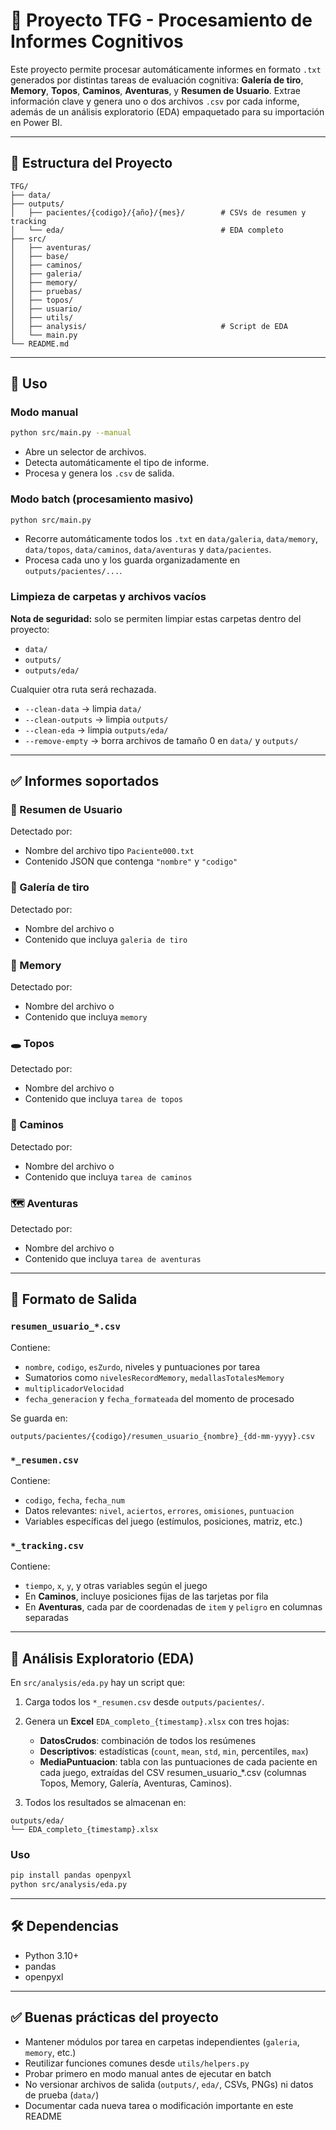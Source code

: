 # 🧠 Proyecto TFG - Procesamiento de Informes Cognitivos

Este proyecto permite procesar automáticamente informes en formato `.txt` generados por distintas tareas de evaluación cognitiva: **Galería de tiro**, **Memory**, **Topos**, **Caminos**, **Aventuras**, y **Resumen de Usuario**. Extrae información clave y genera uno o dos archivos `.csv` por cada informe, además de un análisis exploratorio (EDA) empaquetado para su importación en Power BI.

---

## 📁 Estructura del Proyecto

````
TFG/
├── data/
├── outputs/
│   ├── pacientes/{codigo}/{año}/{mes}/        # CSVs de resumen y tracking
│   └── eda/                                   # EDA completo
├── src/
│   ├── aventuras/
│   ├── base/
│   ├── caminos/
│   ├── galeria/
│   ├── memory/
│   ├── pruebas/
│   ├── topos/
│   ├── usuario/
│   ├── utils/
│   ├── analysis/                              # Script de EDA
│   └── main.py
└── README.md
````

---

## 🚀 Uso

### Modo manual
```bash
python src/main.py --manual
````

* Abre un selector de archivos.
* Detecta automáticamente el tipo de informe.
* Procesa y genera los `.csv` de salida.

### Modo batch (procesamiento masivo)

```bash
python src/main.py
```

* Recorre automáticamente todos los `.txt` en `data/galeria`, `data/memory`, `data/topos`, `data/caminos`, `data/aventuras` y `data/pacientes`.
* Procesa cada uno y los guarda organizadamente en `outputs/pacientes/...`.

### Limpieza de carpetas y archivos vacíos

**Nota de seguridad:** solo se permiten limpiar estas carpetas dentro del proyecto:

- `data/`  
- `outputs/`  
- `outputs/eda/`  

Cualquier otra ruta será rechazada.

- `--clean-data` → limpia `data/`  
- `--clean-outputs` → limpia `outputs/`  
- `--clean-eda` → limpia `outputs/eda/`  
- `--remove-empty` → borra archivos de tamaño 0 en `data/` y `outputs/`


---

## ✅ Informes soportados

### 👤 Resumen de Usuario

Detectado por:

* Nombre del archivo tipo `Paciente000.txt`
* Contenido JSON que contenga `"nombre"` y `"codigo"`

### 🎯 Galería de tiro

Detectado por:

* Nombre del archivo o
* Contenido que incluya `galeria de tiro`

### 🧠 Memory

Detectado por:

* Nombre del archivo o
* Contenido que incluya `memory`

### 🕳️ Topos

Detectado por:

* Nombre del archivo o
* Contenido que incluya `tarea de topos`

### 🧭 Caminos

Detectado por:

* Nombre del archivo o
* Contenido que incluya `tarea de caminos`

### 🗺️ Aventuras

Detectado por:

* Nombre del archivo o
* Contenido que incluya `tarea de aventuras`

---

## 📄 Formato de Salida

### `resumen_usuario_*.csv`

Contiene:

* `nombre`, `codigo`, `esZurdo`, niveles y puntuaciones por tarea
* Sumatorios como `nivelesRecordMemory`, `medallasTotalesMemory`
* `multiplicadorVelocidad`
* `fecha_generacion` y `fecha_formateada` del momento de procesado

Se guarda en:

```
outputs/pacientes/{codigo}/resumen_usuario_{nombre}_{dd-mm-yyyy}.csv
```

### `*_resumen.csv`

Contiene:

* `codigo`, `fecha`, `fecha_num`
* Datos relevantes: `nivel`, `aciertos`, `errores`, `omisiones`, `puntuacion`
* Variables específicas del juego (estímulos, posiciones, matriz, etc.)

### `*_tracking.csv`

Contiene:

* `tiempo`, `x`, `y`, y otras variables según el juego
* En **Caminos**, incluye posiciones fijas de las tarjetas por fila
* En **Aventuras**, cada par de coordenadas de `item` y `peligro` en columnas separadas

---

## 🧪 Análisis Exploratorio (EDA)

En `src/analysis/eda.py` hay un script que:

1. Carga todos los `*_resumen.csv` desde `outputs/pacientes/`.
2. Genera un **Excel** `EDA_completo_{timestamp}.xlsx` con tres hojas:

   * **DatosCrudos**: combinación de todos los resúmenes
   * **Descriptivos**: estadísticas (`count`, `mean`, `std`, `min`, percentiles, `max`)
   * **MediaPuntuacion**: tabla con las puntuaciones de cada paciente en cada juego, extraídas del CSV resumen_usuario_*.csv (columnas Topos, Memory, Galería, Aventuras, Caminos).
   
3. Todos los resultados se almacenan en:

```
outputs/eda/
└── EDA_completo_{timestamp}.xlsx
```

### Uso

```bash
pip install pandas openpyxl
python src/analysis/eda.py
```

---

## 🛠️ Dependencias
- Python 3.10+  
- pandas   
- openpyxl  



---

## ✅ Buenas prácticas del proyecto

* Mantener módulos por tarea en carpetas independientes (`galeria`, `memory`, etc.)
* Reutilizar funciones comunes desde `utils/helpers.py`
* Probar primero en modo manual antes de ejecutar en batch
* No versionar archivos de salida (`outputs/`, `eda/`, CSVs, PNGs) ni datos de prueba (`data/`)
* Documentar cada nueva tarea o modificación importante en este README
